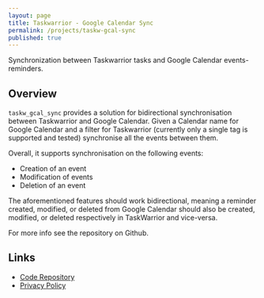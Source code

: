 ```yaml
---
layout: page
title: Taskwarrior - Google Calendar Sync
permalink: /projects/taskw-gcal-sync
published: true
---
```


Synchronization between Taskwarrior tasks and Google Calendar events-reminders.

## Overview

`taskw_gcal_sync` provides a solution for bidirectional synchronisation between
Taskwarrior and Google Calendar. Given a Calendar name for Google Calendar and a
filter for Taskwarrior (currently only a single tag is supported and tested)
synchronise all the events between them.

Overall, it supports synchronisation on the following events:

- Creation of an event
- Modification of events
- Deletion of an event

The aforementioned features should work bidirectional, meaning a reminder
created, modified, or deleted from Google Calendar should also be created,
modified, or deleted respectively in TaskWarrior and vice-versa.

For more info see the repository on Github.

## Links

- [Code Repository](https://github.com/bergercookie/taskw_gcal_sync)
- [Privacy Policy](/taskw-gcal-sync-privacy-policy)
